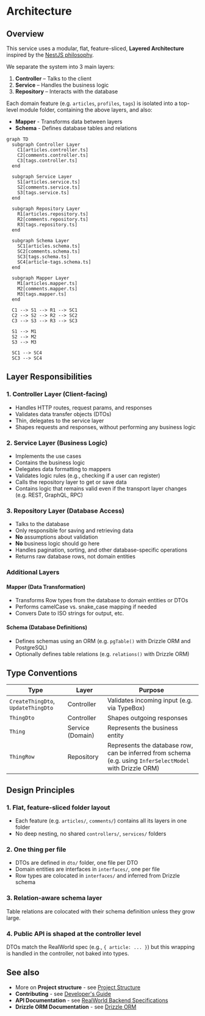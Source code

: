 # Architecture

## Overview

This service uses a modular, flat, feature-sliced, **Layered Architecture** inspired by the [NestJS philosophy](https://docs.nestjs.com/#philosophy).

We separate the system into 3 main layers:

1. **Controller** – Talks to the client
2. **Service** – Handles the business logic
3. **Repository** – Interacts with the database

Each domain feature (e.g. `articles`, `profiles`, `tags`) is isolated into a top-level module folder, containing the above layers, and also:

- **Mapper** - Transforms data between layers
- **Schema** - Defines database tables and relations

```mermaid
graph TD
  subgraph Controller Layer
    C1[articles.controller.ts]
    C2[comments.controller.ts]
    C3[tags.controller.ts]
  end

  subgraph Service Layer
    S1[articles.service.ts]
    S2[comments.service.ts]
    S3[tags.service.ts]
  end

  subgraph Repository Layer
    R1[articles.repository.ts]
    R2[comments.repository.ts]
    R3[tags.repository.ts]
  end

  subgraph Schema Layer
    SC1[articles.schema.ts]
    SC2[comments.schema.ts]
    SC3[tags.schema.ts]
    SC4[article-tags.schema.ts]
  end

  subgraph Mapper Layer
    M1[articles.mapper.ts]
    M2[comments.mapper.ts]
    M3[tags.mapper.ts]
  end

  C1 --> S1 --> R1 --> SC1
  C2 --> S2 --> R2 --> SC2
  C3 --> S3 --> R3 --> SC3

  S1 --> M1
  S2 --> M2
  S3 --> M3

  SC1 --> SC4
  SC3 --> SC4
```

## Layer Responsibilities

### 1. Controller Layer (Client-facing)

- Handles HTTP routes, request params, and responses
- Validates data transfer objects (DTOs)
- Thin, delegates to the service layer
- Shapes requests and responses, without performing any business logic

### 2. Service Layer (Business Logic)

- Implements the use cases
- Contains the business logic
- Delegates data formatting to mappers
- Validates logic rules (e.g., checking if a user can register)
- Calls the repository layer to get or save data
- Contains logic that remains valid even if the transport layer changes (e.g. REST, GraphQL, RPC)

### 3. Repository Layer (Database Access)

- Talks to the database
- Only responsible for saving and retrieving data
- **No** assumptions about validation
- **No** business logic should go here
- Handles pagination, sorting, and other database-specific operations
- Returns raw database rows, not domain entities

### Additional Layers

#### Mapper (Data Transformation)

- Transforms Row types from the database to domain entities or DTOs
- Performs camelCase vs. snake_case mapping if needed
- Convers Date to ISO strings for output, etc.

#### Schema (Database Definitions)

- Defines schemas using an ORM (e.g. `pgTable()` with Drizzle ORM and PostgreSQL)
- Optionally defines table relations (e.g. `relations()` with Drizzle ORM)

## Type Conventions

| Type                               | Layer            | Purpose                                                                                                   |
| ---------------------------------- | ---------------- | --------------------------------------------------------------------------------------------------------- |
| `CreateThingDto`, `UpdateThingDto` | Controller       | Validates incoming input (e.g. via TypeBox)                                                               |
| `ThingDto`                         | Controller       | Shapes outgoing responses                                                                                 |
| `Thing`                            | Service (Domain) | Represents the business entity                                                                            |
| `ThingRow`                         | Repository       | Represents the database row, can be inferred from schema (e.g. using `InferSelectModel` with Drizzle ORM) |

## Design Principles

### 1. Flat, feature-sliced folder layout

- Each feature (e.g. `articles/`, `comments/`) contains all its layers in one folder
- No deep nesting, no shared `controllers/`, `services/` folders

### 2. One thing per file

- DTOs are defined in `dto/` folder, one file per DTO
- Domain entities are interfaces in `interfaces/`, one per file
- Row types are colocated in `interfaces/` and inferred from Drizzle schema

### 3. Relation-aware schema layer

Table relations are colocated with their schema definition unless they grow large.

### 4. Public API is shaped at the controller level

DTOs match the RealWorld spec (e.g., `{ article: ... }`) but this wrapping is handled in the controller, not baked into types.

## See also

- More on **Project structure** - see [Project Structure](PROJECT_STRUCTURE.md)
- **Contributing** - see [Developer's Guide](CONTRIBUTING.md)
- **API Documentation** - see [RealWorld Backend Specifications](https://realworld-docs.netlify.app/specifications/backend/introduction/)
- **Drizzle ORM Documentation** - see [Drizzle ORM](https://orm.drizzle.team/)
